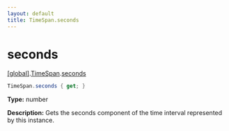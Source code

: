 ```yaml
---
layout: default
title: TimeSpan.seconds
---
```


# seconds

[\[global\]]({{site.baseurl}}/docs/).[TimeSpan]({{site.baseurl}}/docs/TimeSpan/).[seconds]({{site.baseurl}}/docs/TimeSpan/seconds/)

```cs
TimeSpan.seconds { get; }
```

**Type:** number

**Description:** Gets the seconds component of the time interval represented by this instance.
